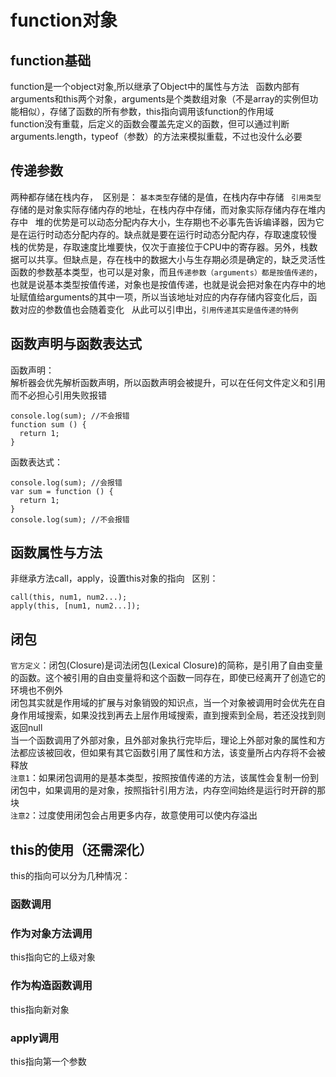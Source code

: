 # function对象

## function基础
function是一个object对象,所以继承了Object中的属性与方法  
函数内部有arguments和this两个对象，arguments是个类数组对象（不是array的实例但功能相似），存储了函数的所有参数，this指向调用该function的作用域  
function没有重载，后定义的函数会覆盖先定义的函数，但可以通过判断arguments.length，typeof（参数）的方法来模拟重载，不过也没什么必要  

## 传递参数
两种都存储在栈内存，  区别是：
`基本类型`存储的是值，在栈内存中存储  
`引用类型`存储的是对象实际存储内存的地址，在栈内存中存储，而对象实际存储内存在堆内存中  
堆的优势是可以动态分配内存大小，生存期也不必事先告诉编译器，因为它是在运行时动态分配内存的。缺点就是要在运行时动态分配内存，存取速度较慢  
栈的优势是，存取速度比堆要快，仅次于直接位于CPU中的寄存器。另外，栈数据可以共享。但缺点是，存在栈中的数据大小与生存期必须是确定的，缺乏灵活性  
函数的参数基本类型，也可以是对象，而且`传递参数（arguments）都是按值传递的`，也就是说基本类型按值传递，对象也是按值传递，也就是说会把对象在内存中的地址赋值给arguments的其中一项，所以当该地址对应的内存存储内容变化后，函数对应的参数值也会随着变化  
从此可以引申出，`引用传递其实是值传递的特例`  


## 函数声明与函数表达式
函数声明：  
解析器会优先解析函数声明，所以函数声明会被提升，可以在任何文件定义和引用而不必担心引用失败报错  
```
console.log(sum); //不会报错
function sum () {
  return 1;
}
```

函数表达式：  

```
console.log(sum); //会报错
var sum = function () {
  return 1;
}
console.log(sum); //不会报错
```
## 函数属性与方法
非继承方法call，apply，设置this对象的指向  
区别：  
```
call(this, num1, num2...);
apply(this, [num1, num2...]);
```
## 闭包
`官方定义`：闭包(Closure)是词法闭包(Lexical Closure)的简称，是引用了自由变量的函数。这个被引用的自由变量将和这个函数一同存在，即使已经离开了创造它的环境也不例外  
闭包其实就是作用域的扩展与对象销毁的知识点，当一个对象被调用时会优先在自身作用域搜索，如果没找到再去上层作用域搜索，直到搜索到全局，若还没找到则返回null  
当一个函数调用了外部对象，且外部对象执行完毕后，理论上外部对象的属性和方法都应该被回收，但如果有其它函数引用了属性和方法，该变量所占内存将不会被释放  
`注意1`：如果闭包调用的是基本类型，按照按值传递的方法，该属性会复制一份到闭包中，如果调用的是对象，按照指针引用方法，内存空间始终是运行时开辟的那块   
`注意2`：过度使用闭包会占用更多内存，故意使用可以使内存溢出  

## this的使用（还需深化）
this的指向可以分为几种情况：  
### 函数调用

### 作为对象方法调用
this指向它的上级对象
### 作为构造函数调用
this指向新对象
### apply调用
this指向第一个参数
